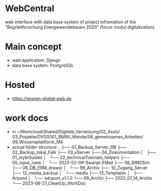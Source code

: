 # WebCentral
web interface with data base system of project infromation of the "Begrleitforschung Energiewendebauen 2020" (focus modul digitalization).

# Main concept
- web application: Django
- data base system: PostgreSQL

# Hosted 
- https://wissen-digital-ewb.de

# work docs
 - in ~/Nextcloud/Shared/Digitale_Vernetzung/02_Assis/
 03_Projekte/DVG0001_BMWi_Wende/08_gemeinsames_Arbeiten/
 09_Wissensplattform_M4
- actual folder structure:
.
├── 01_Backup_Server_DB
├── 02_Backup_lokal_Falk
├── 03_vServer
├── 04_Dokumentation
│   ├── 01_styleGuides
│   └── 02_technicalTutorials_helpers
├── 05_input_ioew
│   └── 2023-02-09-Swanje-EMail
├── 06_BIM2Sim
├── 09_DB_ERM_drawio
│   └── 99_Archiv
├── 10_Zugang_Server
├── 12_media_backup
│   └── media
├── 13_Templates
│   ├── Around
│   └── eduport_v1.1.0
└── 99_Archiv
    ├── 2022_07_14_Archiv
    └── 2023-06-27_CleanUp_WorkDoc

